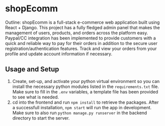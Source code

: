 # shopEcomm

Outline: shopEcomm is a full-stack e-commerce web application built using React + Django. This project has a fully fledged admin panel that makes the management of users,
products, and orders across the platform easy. Paypal/CC integration has been implemented to provide customers with a quick and reliable way to pay for their orders in addition to the
secure user registration/authentication features. Track and view your orders from your profile and update account information if necessary.

## Usage and Setup
1) Create, set-up, and activate your python virtual environment so you can install the necessary python modules listed in the ```requirements.txt``` file. Make sure to fill in the ```.env``` variables, a template file has been provided to see what is needed.
2) cd into the frontend and run ```npm install``` to retrieve the packages. After a successfull installation, ```npm start``` will run the app in development. Make sure to also run ```python manage.py runserver``` in the backend directory to start the server.
